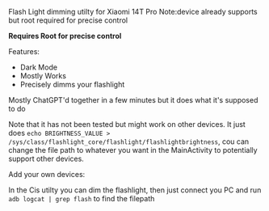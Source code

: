 Flash Light dimming utilty for Xiaomi 14T Pro Note:device already supports but root required for precise control

**Requires Root for precise control**

Features:
- Dark Mode
- Mostly Works
- Precisely dimms your flashlight

Mostly ChatGPT'd together in a few minutes but it does what it's supposed to do

Note that it has not been tested but might work on other devices. It just does `echo BRIGHTNESS_VALUE > /sys/class/flashlight_core/flashlight/flashlightbrightness`, cou can change the file path to whatever you want in the MainActivity to potentially support other devices.

Add your own devices:

In the Cis utilty you can dim the flashlight, then just connect you PC and run `adb logcat | grep flash` to find the filepath
